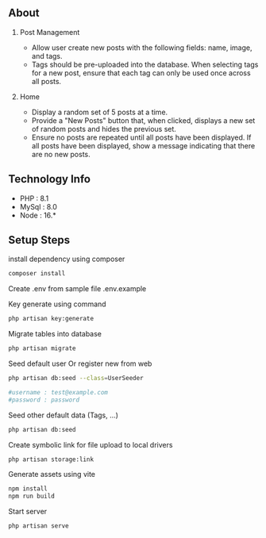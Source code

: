 ## About

1. Post Management
    - Allow user create new posts with the following fields: name, image, and tags.
    - Tags should be pre-uploaded into the database. When selecting tags for a new post, ensure that each tag can only be used once across all posts.

2. Home
    - Display a random set of 5 posts at a time.
    - Provide a "New Posts" button that, when clicked, displays a new set of random posts and hides the previous set.
    - Ensure no posts are repeated until all posts have been displayed. If all posts have been displayed, show a message indicating that there are no new posts.

## Technology Info
- PHP : 8.1
- MySql : 8.0
- Node : 16.*

## Setup Steps

install dependency using composer

```bash
composer install
```

Create .env from sample file .env.example

Key generate using command

```bash
php artisan key:generate
```

Migrate tables into database

```bash
php artisan migrate
```

Seed default user Or register new from web

```bash
php artisan db:seed --class=UserSeeder

#username : test@example.com
#password : password
```

Seed other default data (Tags, ...)
```bash
php artisan db:seed
```

Create symbolic link for file upload to local drivers

```bash
php artisan storage:link
```

Generate assets using vite

```bash
npm install
npm run build
```

Start server 

```bash
php artisan serve
```
